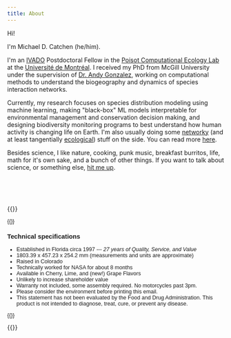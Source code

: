 ```yaml
---
title: About
---
```


Hi!

I'm Michael D. Catchen (he/him). 

I'm an [IVADO](http://www.ivado.ca) Postdoctoral Fellow in the [Poisot
Computational Ecology Lab](http://poisotlab.io) at the [Université de
Montréal](http://umontreal.ca). I received my PhD from McGill University under
the supervision of [Dr. Andy Gonzalez](http://thegonzalezlab.org), working on
computational methods to understand the biogeography and dynamics of species
interaction networks. 

Currently, my research focuses on species distribution modeling using machine
learning, making "black-box" ML models interpretable for environmental
management and conservation decision making, and designing biodiversity
monitoring programs to best understand how human activity is changing life on
Earth. I'm also usually doing some
[networky](https://en.wikipedia.org/wiki/Network_science) (and at least
tangentially [ecological](https://en.wikipedia.org/wiki/Food_web)) stuff on the
side. You can read more [here](/research).

Besides science, I like nature, cooking, punk music, breakfast burritos, life, math
for it's own sake, and a bunch of other things. If you want to talk about
science, or something else, [hit me up](mailto:michael.catchen@umontreal.ca).


<br/>&nbsp;
<br/>&nbsp;
<br/>


{{<rawhtml>}} <div style="font-family: Barlow, sans-serif; font-size: 0.9em;"> {{</rawhtml>}}


### Technical specifications

- Established in Florida circa 1997 --- _27 years of Quality, Service, and Value_
- 1803.39 x 457.23 x 254.2 mm (measurements and units are approximate)
- Raised in Colorado
- Technically worked for NASA for about 8 months
- Available in Cherry, Lime, and (new!) Grape Flavors
- Unlikely to increase shareholder value 
- Warranty not included, some assembly required. No motorcycles past 3pm. 
- Please consider the environment before printing this email.
- This statement has not been evaluated by the Food and Drug Administration.
  This product is not intended to diagnose, treat, cure, or prevent any disease.

{{<rawhtml>}} </div> {{</rawhtml>}}

